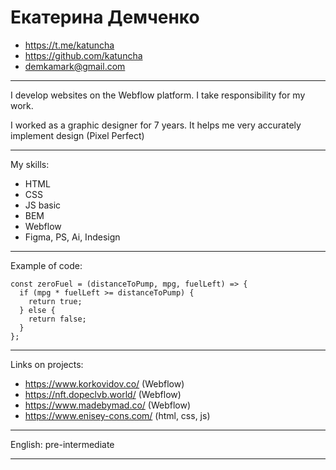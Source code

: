 # Екатерина Демченко

* https://t.me/katuncha
* https://github.com/katuncha
* demkamark@gmail.com

-----




I develop websites on the Webflow platform.
I take responsibility for my work.

I worked as a graphic designer for 7 years.
It helps me very accurately implement design (Pixel Perfect)

----

My skills:
* HTML
* CSS
* JS basic
* BEM
* Webflow
* Figma, PS, Ai, Indesign

----
Example of code:
```
const zeroFuel = (distanceToPump, mpg, fuelLeft) => {
  if (mpg * fuelLeft >= distanceToPump) {
    return true;
  } else {
    return false;
  }
};
```

----
Links on projects:
* https://www.korkovidov.co/
(Webflow)
* https://nft.dopeclvb.world/
(Webflow)
* https://www.madebymad.co/
(Webflow)
* https://www.enisey-cons.com/
(html, css, js)

----

English: pre-intermediate

----

